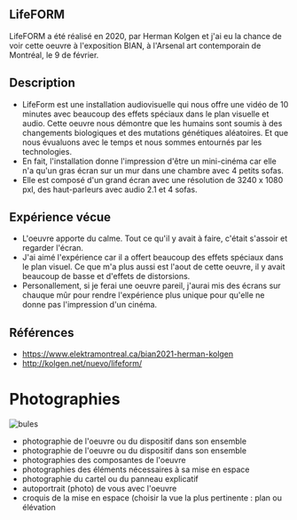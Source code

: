 ## LifeFORM

LifeFORM a été réalisé en 2020, par Herman Kolgen et j'ai eu la chance de voir cette oeuvre à l'exposition BIAN, à l'Arsenal art contemporain de Montréal, le 9 de février.


## Description
- LifeForm est une installation audiovisuelle qui nous offre une vidéo de 10 minutes avec beaucoup des effets spéciaux dans le plan visuelle et audio. Cette oeuvre nous démontre que les humains sont soumis à des changements biologiques et des mutations génétiques aléatoires. Et que nous évualuons avec le temps et nous sommes entournés par les technologies.  
- En fait, l'installation donne l'impression d'être un mini-cinéma car elle n'a qu'un gras écran sur un mur dans une chambre avec 4 petits sofas.
- Elle est composé d'un grand écran avec une résolution de 3240 x 1080 pxl, des haut-parleurs avec audio 2.1 et 4 sofas.

## Expérience vécue
 - L'oeuvre apporte du calme. Tout ce qu'il y avait à faire, c'était s'assoir et regarder l'écran.
-  J'ai aimé l'expérience car il a offert beaucoup des effets spéciaux dans le plan visuel. Ce que m'a plus aussi est l'aout de cette oeuvre, il y avait beaucoup de basse et d'effets de distorsions.
-  Personallement, si je ferai une oeuvre pareil, j'aurai mis des écrans sur chauque mûr pour rendre l'expérience plus unique pour qu'elle ne donne pas l'impression d'un cinéma. 

## Références

- https://www.elektramontreal.ca/bian2021-herman-kolgen
- http://kolgen.net/nuevo/lifeform/

# Photographies

![bules](/BIAN_LifeFORM/media/bules.jpg)
- photographie de l'oeuvre ou du dispositif dans son ensemble
- photographie de l'oeuvre ou du dispositif dans son ensemble
- photographies des composantes de l'oeuvre
- photographies des éléments nécessaires à sa mise en espace
- photographie du cartel ou du panneau explicatif
- autoportrait (photo) de vous avec l'oeuvre
- croquis de la mise en espace (choisir la vue la plus pertinente : plan ou élévation

